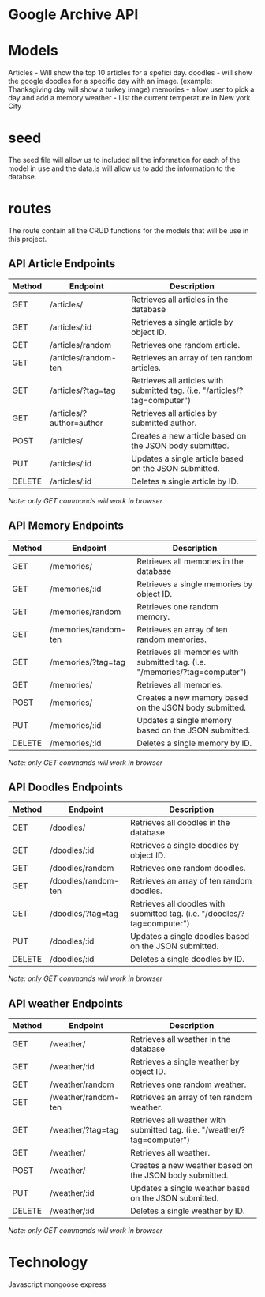 # Google Archive API

# Models
Articles - Will show the top 10 articles for a spefici day.
doodles - will show the google doodles for a specific day with an image. (example: Thanksgiving day will show a turkey image)
memories - allow user to pick a day and add a memory
weather - List the current temperature in New york City

# seed 
 The seed file will allow us to included all the information for each of the model in use and the data.js will allow us to add the information to the databse.

# routes
The route contain all the CRUD functions for the models that will be use in this project.

## API Article Endpoints

| Method | Endpoint         | Description             |
| ------ | ---------------- | ----------------------- |
| GET    | /articles/             | Retrieves all articles in the database   |
| GET    | /articles/:id          | Retrieves a single article by object ID.  |
| GET    | /articles/random   | Retrieves one random article. |
| GET    | /articles/random-ten | Retrieves an array of ten random articles.  |
| GET    | /articles/?tag=tag | Retrieves all articles with submitted tag. (i.e. "/articles/?tag=computer")  |
| GET    | /articles/?author=author | Retrieves all articles by submitted author.  |
| POST  | /articles/ | Creates a new article based on the JSON body submitted.   |
| PUT    | /articles/:id | Updates a single article based on the JSON submitted.    |
| DELETE | /articles/:id | Deletes a single article by ID.    |

*Note: only GET commands will work in browser*

## API Memory Endpoints

| Method | Endpoint         | Description             |
| ------ | ---------------- | ----------------------- |
| GET    | /memories/             | Retrieves all memories in the database   |
| GET    | /memories/:id          | Retrieves a single memories by object ID.  |
| GET    | /memories/random   | Retrieves one random memory. |
| GET    | /memories/random-ten | Retrieves an array of ten random memories.  |
| GET    | /memories/?tag=tag | Retrieves all memories with submitted tag. (i.e. "/memories/?tag=computer")  |
| GET    | /memories/ | Retrieves all memories.  |
| POST  | /memories/ | Creates a new memory based on the JSON body submitted.   |
| PUT    | /memories/:id | Updates a single memory based on the JSON submitted.    |
| DELETE | /memories/:id | Deletes a single memory by ID.    |

*Note: only GET commands will work in browser*

## API Doodles Endpoints

| Method | Endpoint         | Description             |
| ------ | ---------------- | ----------------------- |
| GET    | /doodles/             | Retrieves all doodles in the database   |
| GET    | /doodles/:id          | Retrieves a single doodles by object ID.  |
| GET    | /doodles/random   | Retrieves one random doodles. |
| GET    | /doodles/random-ten | Retrieves an array of ten random doodles.  |
| GET    | /doodles/?tag=tag | Retrieves all doodles with submitted tag. (i.e. "/doodles/?tag=computer")  |
| PUT    | /doodles/:id | Updates a single doodles based on the JSON submitted.    |
| DELETE | /doodles/:id | Deletes a single doodles by ID.    |

*Note: only GET commands will work in browser*

## API weather Endpoints

| Method | Endpoint         | Description             |
| ------ | ---------------- | ----------------------- |
| GET    | /weather/             | Retrieves all weather in the database   |
| GET    | /weather/:id          | Retrieves a single weather by object ID.  |
| GET    | /weather/random   | Retrieves one random weather. |
| GET    | /weather/random-ten | Retrieves an array of ten random weather.  |
| GET    | /weather/?tag=tag | Retrieves all weather with submitted tag. (i.e. "/weather/?tag=computer")  |
| GET    | /weather/ | Retrieves all weather.  |
| POST  | /weather/ | Creates a new weather based on the JSON body submitted.   |
| PUT    | /weather/:id | Updates a single weather based on the JSON submitted.    |
| DELETE | /weather/:id | Deletes a single weather by ID.    |

*Note: only GET commands will work in browser*

# Technology
Javascript
mongoose
express

